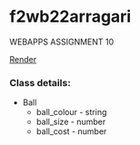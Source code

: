 # f2wb22arragari

WEBAPPS ASSIGNMENT 10

[Render](https://f2wb22arragari.onrender.com/)

### Class details:
* Ball
    * ball_colour - string
    * ball_size - number
    * ball_cost - number
